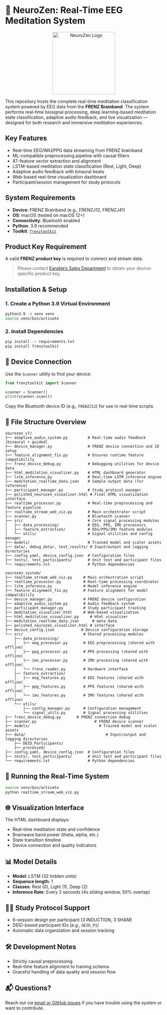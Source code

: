 # 🧠 NeuroZen: Real-Time EEG Meditation System

<div align="center">
  <img src="path/to/your/logo.png" alt="NeuroZen Logo" width="200"/>
</div>

This repository hosts the complete real-time meditation classification system powered by EEG data from the **FRENZ Brainband**. The system performs real-time biosignal processing, deep learning-based meditation state classification, adaptive audio feedback, and live visualization — designed for both research and immersive meditation experiences.

## Key Features

- Real-time EEG/IMU/PPG data streaming from FRENZ brainband
- ML-compatible preprocessing pipeline with causal filters
- 87-feature vector extraction and alignment
- LSTM-based meditation state classification (Rest, Light, Deep)
- Adaptive audio feedback with binaural beats
- Web-based real-time visualization dashboard
- Participant/session management for study protocols

## System Requirements

- **Device**: FRENZ Brainband (e.g., FRENZJ12, FRENZJ41)
- **OS**: macOS (tested on macOS 12+)
- **Connectivity**: Bluetooth enabled
- **Python**: 3.9 recommended
- **Toolkit**: [`frenztoolkit`](https://pypi.org/project/frenztoolkit/)

## Product Key Requirement

A valid **FRENZ product key** is required to connect and stream data.

> Please contact [Earable’s Sales Department](https://earable.ai) to obtain your device-specific product key.

## Installation & Setup

### 1. Create a Python 3.9 Virtual Environment

```bash
python3.9 -m venv venv
source venv/bin/activate
```

### 2. Install Dependencies

```bash
pip install -r requirements.txt
pip install frenztoolkit
```

## 🔗 Device Connection

Use the `Scanner` utility to find your device:

```python
from frenztoolkit import Scanner

scanner = Scanner()
print(scanner.scan())
```

Copy the Bluetooth device ID (e.g., `FRENZJ12`) for use in real-time scripts.

## 📂 File Structure Overview

```
neurozen_v7/
├── adaptive_audio_system.py         # Real-time audio feedback (binaural + guided)
├── device_manager.py                # FRENZ device connection and ID setup
├── feature_alignment_fix.py         # Ensures runtime feature compatibility
├── frenz_device_debug.py            # Debugging utilities for device data
├── html_meditation_visualizer.py    # HTML dashboard generator
├── lstm_inference.py                # Real-time LSTM inference engine
├── meditation_realtime_data.json    # Sample output data (for reference)
├── participant_manager.py           # Study protocol manager
├── polished_neurozen_visualizer.html # Final HTML visualization interface
├── realtime_processor.py            # Real-time preprocessing and feature pipeline
├── realtime_stream_web_viz.py       # Main orchestrator script
├── scanner.py                       # Bluetooth scanner
├── src/                             # Core signal processing modules
│   ├── data_processing/             # EEG, PPG, IMU processors
│   ├── feature_extraction/          # EEG/PPG/IMU feature modules
│   └── utils/                       # Signal utilities and config manager
├── models/                          # Trained model and scaler assets
├── data/, debug_data/, test_results/ # Input/output and logging directories
├── config.yaml, device_config.json  # Configuration files
├── tests/, test_participants/       # Unit test and participant files
└── requirements.txt                 # Python dependencies
```
```
neurozen_system/                   
├── realtime_stream_web_viz.py     # Main orchestration script
├── realtime_processor.py          # Real-time processing coordinator
├── lstm_inference.py              # Model inference engine
├── feature_alignment_fix.py       # Feature alignment for model compatibility
├── device_manager.py              # FRENZ device configuration
├── adaptive_audio_system.py       # Audio feedback system
├── participant_manager.py         # Study participant tracking
├── meditation_visualizer.html     # Web-based visualization
├── html_meditation_visualizer.py     # Html visualizer
├── meditation_realtime_data.json      # meta data   
├── polished_neurozen_visualizer.html # interface
├── device_config.json            # Device configuration storage
└── src/                           # Shared processing modules
    ├── data_processing/
    │   ├── eeg_processor.py       # EEG preprocessing (shared with offline)
    │   ├── ppg_processor.py       # PPG processing (shared with offline)
    │   ├── imu_processor.py       # IMU processing (shared with offline)
    │   └── frenz_reader.py        # Hardware interface
    ├── feature_extraction/
    │   ├── eeg_features.py        # EEG features (shared with offline)
    │   ├── ppg_features.py        # PPG features (shared with offline)
    │   └── imu_features.py        # IMU features (shared with offline)
    └── utils/
        ├── config_manager.py      # Configuration management
        └── signal_utils.py        # Signal processing utilities
├── frenz_device_debug.py       # FRENZ connection debug
├── scanner.py                          # FRENZ device scanner 
├── models/                               # Trained model and scaler assets
├── data/                                    # Input/output and logging directories
    ├── DEID_Participants/
    ├── processed/
├── config.yaml, device_config.json  # Configuration files
├── tests/, test_participants/       # Unit test and participant files
└── requirements.txt                 # Python dependencies
```

## 🧪 Running the Real-Time System

```bash
source venv/bin/activate
python realtime_stream_web_viz.py
```

## 🌐 Visualization Interface

The HTML dashboard displays:
- Real-time meditation state and confidence
- Brainwave band power (theta, alpha, etc.)
- State transition timeline
- Device connection and quality indicators

## 📊 Model Details

- **Model**: LSTM (32 hidden units)
- **Sequence length**: 1
- **Classes**: Rest (0), Light (1), Deep (2)
- **Inference Rate**: Every 2 seconds (4s sliding window, 50% overlap)

## 🧘‍♀️ Study Protocol Support

- 6-session design per participant (3 INDUCTION, 3 SHAM)
- DEID-based participant IDs (e.g., `DEID_P1`)
- Automatic data organization and session tracking

## 🛠️ Development Notes

- Strictly causal preprocessing
- Real-time feature alignment to training schema
- Graceful handling of data quality and session flow

## 📬 Questions?

Reach out via [email or GitHub issues](https://github.com/YOUR_USERNAME/YOUR_REPO/issues) if you have trouble using the system or want to contribute.
